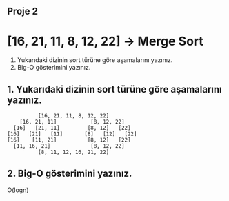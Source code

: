 ## Proje 2

# [16, 21, 11, 8, 12, 22] -> Merge Sort

1. Yukarıdaki dizinin sort türüne göre aşamalarını yazınız.
2. Big-O gösterimini yazınız.

## 1. Yukarıdaki dizinin sort türüne göre aşamalarını yazınız.
              [16, 21, 11, 8, 12, 22]
        [16, 21, 11]           [8, 12, 22]
      [16]   [21, 11]         [8, 12]   [22]
    [16]   [21]   [11]       [8]   [12]   [22]
    [16]    [11, 21]          [8, 12]   [22]
      [11, 16, 21]             [8, 12, 22]
              [8, 11, 12, 16, 21, 22]
              
## 2. Big-O gösterimini yazınız.
  O(logn)
